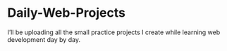 # Daily-Web-Projects

I’ll be uploading all the small practice projects I create while learning web development day by day.
